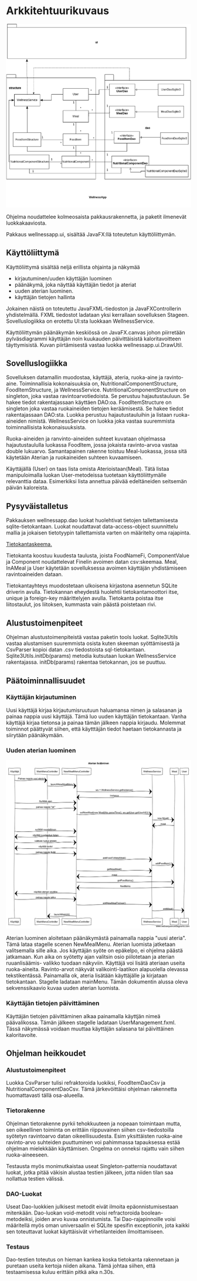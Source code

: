 # Arkkitehtuurikuvaus

![Luokkakaavio](https://raw.githubusercontent.com/ViliLipo/otm-harjoitustyo/master/dokumentaatio/class_diagram.png)


Ohjelma noudattelee kolmeosaista pakkausrakennetta, ja paketit ilmenevät
luokkakaaviosta.

Pakkaus wellnessapp.ui, sisältää JavaFX:llä toteutetun käyttöliittymän.

## Käyttöliittymä
Käyttöliittymä sisältää neljä erillista ohjainta ja näkymää
- kirjautuminen/uuden käyttäjän luominen
- päänäkymä, joka näyttää käyttäjän tiedot ja ateriat
- uuden aterian luominen.
- käyttäjän tietojen hallinta

Jokainen näistä on toteutettu JavaFXML-tiedoston ja JavaFXControllerin
yhdistelmällä. FXML tiedostot ladataan yksi kerrallaan sovelluksen Stageen.
Sovelluslogiikka on erotettu UI:sta luokkaan WellnessService.

Käyttöliittymän päänäkymän keskiössä on JavaFX.canvas johon piirretään
pylväsdiagrammi käyttäjän noin kuukauden päivittäisistä kaloritavoitteen
täyttymisistä. Kuvan piirtämisestä vastaa luokka wellnessapp.ui.DrawUtil.


## Sovelluslogiikka
Sovelluksen datamallin muodostaa, käyttäjä, ateria, ruoka-aine ja ravinto-aine.
Toiminnallisia kokonaisuuksia on, NutritionalComponentStructure,
FoodItemStructure, ja WellnessService. NutritionalComponentStructure
on singleton, joka vastaa ravintoarvotiedoista. Se perustuu
hajautustauluun. Se hakee tiedot rakentajassaan käyttäen DAO:oa.
FoodItemStructure on singleton joka vastaa ruokaineiden tietojen keräämisestä.
Se hakee tiedot rakentajassaan DAO:sta. Luokka perustuu hajautustauluihin ja
listaan ruoka-aineiden nimistä. WellnessService on luokka joka vastaa
suuremmista toiminnallisista kokonaisuuksista.

Ruoka-aineiden ja ranvinto-aineiden suhteet kuvataan ohjelmassa hajautustaululla
luokassa FoodItem, jossa jokaista ravinto-arvoa vastaa double lukuarvo.
Samantapainen rakenne toistuu Meal-luokassa, jossa sitä käytetään
Aterian ja ruokaineiden suhteen kuvaamiseen.

Käyttäjällä (User) on taas lista omista Aterioistaan(Meal). Tätä listaa
manipuloimalla luokan User-metodeissa tuotetaan käyttöliittymälle relevanttia
dataa. Esimerkiksi lista annettua päivää edeltäneiden seitsemän päivän kaloreista.

## Pysyväistalletus

Pakkauksen wellnessapp.dao luokat huolehtivat tietojen tallettamisesta
sqlite-tietokantaan. Luokat noudattavat data-access-object suunnittelu mallia
ja jokaisen tietotyypin tallettamista varten on määritelty oma rajapinta.

[Tietokantaskeema.](https://github.com/ViliLipo/otm-harjoitustyo/blob/master/wellnessapp/src/main/resources/sqlite/dataBaseSchema.sql)

Tietokanta koostuu kuudesta taulusta, joista FoodNameFi, ComponentValue ja
Component noudattelevat Finelin avoimen datan csv:skeemaa.
Meal, InAMeal ja User käytetään sovelluksessa avoimen käyttäjän yhdistämiseen
ravintoaineiden dataan.

Tietokantayhteys muodostetaan ulkoisena kirjastona asennetun SQLite driverin
avulla. Tietokannan eheydestä huolehtii tietokantamoottori itse, unique
ja foreign-key määrittelyjen avulla. Tietokanta poistaa itse liitostaulut, jos
liitoksen, kummasta vain päästä poistetaan rivi.

## Alustustoimenpiteet
Ohjelman alustustoimenpiteistä vastaa paketin tools luokat. Sqlite3Utils vastaa
alustamisen suuremmista osista kuten skeeman syöttämisestä ja CsvParser kopioi
datan .csv tiedostoista sql-tietokantaan. Sqlite3Utils.initDb(params) metodia kutsutaan
luokan WellnessService rakentajassa. initDb(params) rakentaa tietokannan, jos
se puuttuu.


## Päätoiminnallisuudet

### Käyttäjän kirjautuminen
Uusi käyttäjä kirjaa kirjautumisruutuun haluamansa nimen ja salasanan ja painaa
nappia uusi käyttäjä. Tämä luo uuden käyttäjän tietokantaan.
Vanha käyttäjä kirjaa tietonsa ja painaa tämän jälkeen nappia kirjaudu.
Molemmat toiminnot päättyvät siihen, että käytttäjän tiedot haetaan tietokannasta
ja siirytään päänäkymään.

### Uuden aterian luominen

![Sekvenssi kaavio uuden ruuan lisäämisestä](https://raw.githubusercontent.com/ViliLipo/otm-harjoitustyo/master/dokumentaatio/sequence_newMeal.png)


Aterian luominen aloitetaan päänäkymästä painamalla nappia "uusi ateria".
Tämä lataa stagelle scenen NewMealMenu. Aterian luomista jatketaan valitsemalla
sille aika. Jos käyttäjän syöte on epäkelpo, ei ohjelma päästä jatkamaan.
Kun aika on syötetty ajan valitsin osio piilotetaan ja aterian ruuanlisäämis-
valikko tuodaan näkyviin. Käyttäjä voi lisätä ateriaan useita ruoka-aineita.
Ravinto-arvot näkyvät valikointi-laatikon alapuolella olevassa tekstikentässä.
Painamalla ok, ateria lisätään käyttäjälle ja kirjataan tietokantaan. Stagelle
ladataan mainMenu. Tämän dokumentin alussa oleva sekvenssikaavio kuvaa
uuden aterian luomista.

### Käyttäjän tietojen päivittäminen
Käyttäjän tietojen päivittäminen alkaa painamalla käyttjän nimeä päävalikossa.
Tämän jälkeen stagelle ladataan UserManagement.fxml. Tässä näkymässä
voidaan muuttaa käyttäjän salasana tai päivittäinen kaloritavoite.

## Ohjelman heikkoudet

### Alustustoimenpiteet
Luokka CsvParser tulisi refraktoroida luokiksi, FoodItemDaoCsv ja NutritionalComponentDaoCsv.
Tämä järkevöittäisi ohjelman rakennetta huomattavasti tällä osa-alueella.

### Tietorakenne
Ohjelman tietorakenne pyrkii tehokkuuteen ja nopeaan toimintaan mutta, sen
oikeellinen toiminta on erittäin riippuvainen siihen csv-tiedostoilla syötetyn
ravintoarvo datan oikeellisuudesta. Esim yksittäisten ruoka-aine ravinto-arvo
suhteiden puuttuminen voi pahimmassa tapauksessa estää ohjelman mielekkään
käyttämisen. Ongelma on onneksi rajattu vain siihen ruoka-aineeseen.

Testausta myös monimutkaistaa useat Singleton-patternia noudattavat luokat,
jotka pitää väkisin alustaa testien jälkeen, jotta niiden tilan saa nollattua
testien välissä.

### DAO-Luokat
Useat Dao-luokkien julkisest metodit eivät ilmoita epäonnistumisestaan mitenkään.
Dao-luokan void-metodit voisi refractoroida boolean-metodeiksi, joiden
arvo kuvaa onnistumista. Tai Dao-rajapinnoille voisi määritellä myös oman universaalin
ei SQLite spesifin exceptionin, jota kaikki sen toteuttavat luokat käyttäisivät
virhetilanteiden ilmoittamiseen.

### Testaus
Dao-testien toteutus on hieman kankea koska tietokanta rakennetaan ja puretaan
useita kertoja niiden aikana. Tämä johtaa siihen, että testaamisessa
kuluu erittäin pitkä aika n.30s.
